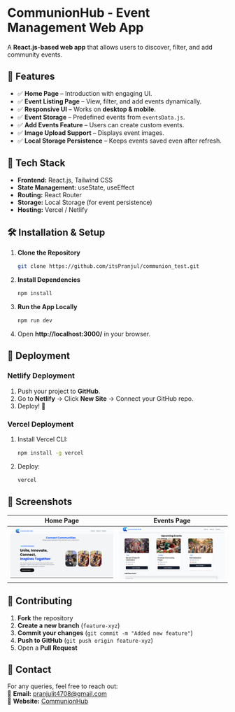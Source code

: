 # CommunionHub - Event Management Web App

A **React.js-based web app** that allows users to discover, filter, and add community events.

## 🚀 Features  
- ✅ **Home Page** – Introduction with engaging UI.  
- ✅ **Event Listing Page** – View, filter, and add events dynamically.  
- ✅ **Responsive UI** – Works on **desktop & mobile**.  
- ✅ **Event Storage** – Predefined events from `eventsData.js`.  
- ✅ **Add Events Feature** – Users can create custom events.  
- ✅ **Image Upload Support** – Displays event images.  
- ✅ **Local Storage Persistence** – Keeps events saved even after refresh.  

## 📌 Tech Stack  
- **Frontend:** React.js, Tailwind CSS  
- **State Management:** useState, useEffect  
- **Routing:** React Router  
- **Storage:** Local Storage (for event persistence)  
- **Hosting:** Vercel / Netlify  

## 🛠 Installation & Setup
1. **Clone the Repository**  
   ```sh
   git clone https://github.com/itsPranjul/communion_test.git
   ```
2. **Install Dependencies**  
   ```sh
   npm install
   ```
3. **Run the App Locally**  
   ```sh
   npm run dev
   ```
4. Open **http://localhost:3000/** in your browser.

## 🚀 Deployment
### Netlify Deployment  
1. Push your project to **GitHub**.  
2. Go to **Netlify** → Click **New Site** → Connect your GitHub repo.  
3. Deploy! 🚀  

### Vercel Deployment  
1. Install Vercel CLI:  
   ```sh
   npm install -g vercel
   ```
2. Deploy:  
   ```sh
   vercel
   ```

## 📸 Screenshots
| Home Page | Events Page |
|-----------|------------|
| ![Home Page](./public/home.png) | ![Events Page](./public/ss1.png) |


## 🤝 Contributing
1. **Fork** the repository  
2. **Create a new branch** (`feature-xyz`)  
3. **Commit your changes** (`git commit -m "Added new feature"`)  
4. **Push to GitHub** (`git push origin feature-xyz`)  
5. Open a **Pull Request**  
 

## 📧 Contact
For any queries, feel free to reach out:  
📩 **Email:** pranjulit4708@gmail.com  
🔗 **Website:** [CommunionHub](https://communionhub.org)  
